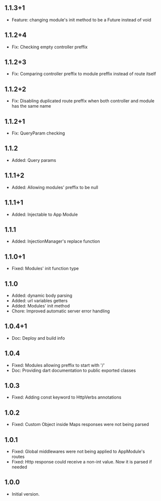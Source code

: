 ## 1.1.3+1
- Feature: changing module's init method to be a Future<void> instead of void
## 1.1.2+4
- Fix: Checking empty controller preffix
## 1.1.2+3
- Fix: Comparing controller preffix to module preffix instead of route itself
## 1.1.2+2
- Fix: Disabling duplicated route preffix when both controller and module has the same name
## 1.1.2+1
- Fix: QueryParam checking
## 1.1.2
- Added: Query params
## 1.1.1+2
- Added: Allowing modules' preffix to be null
## 1.1.1+1
- Added: Injectable to App Module
## 1.1.1
- Added: InjectionManager's replace function
## 1.1.0+1
- Fixed: Modules' init function type

## 1.1.0
- Added: dynamic body parsing
- Added: url variables getters
- Added: Modules' init method
- Chore: Improved automatic server error handling

## 1.0.4+1

- Doc: Deploy and build info

## 1.0.4

- Fixed: Modules allowing preffix to start with '/'
- Doc: Providing dart documentation to public exported classes

## 1.0.3

- Fixed: Adding const keyword to HttpVerbs annotations

## 1.0.2

- Fixed: Custom Object inside Maps responses were not being parsed

## 1.0.1

- Fixed: Global middlewares were not being applied to AppModule's routes
- Fixed: Http response could receive a non-int value. Now it is parsed if needed

## 1.0.0

- Initial version.
